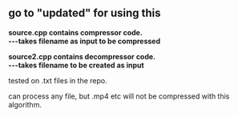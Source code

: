 go to <b>"updated"</b> for using this
---

<b>
  
<p>
source.cpp contains compressor code. <br>
---takes filename as input to be compressed
</p>

<p>
source2.cpp contains decompressor code.<br>
---takes filename to be created as input
</p>
  
</b>

<p>
tested on .txt files in the repo.
</p>

can process any file, but .mp4 etc will not be compressed with this algorithm.
